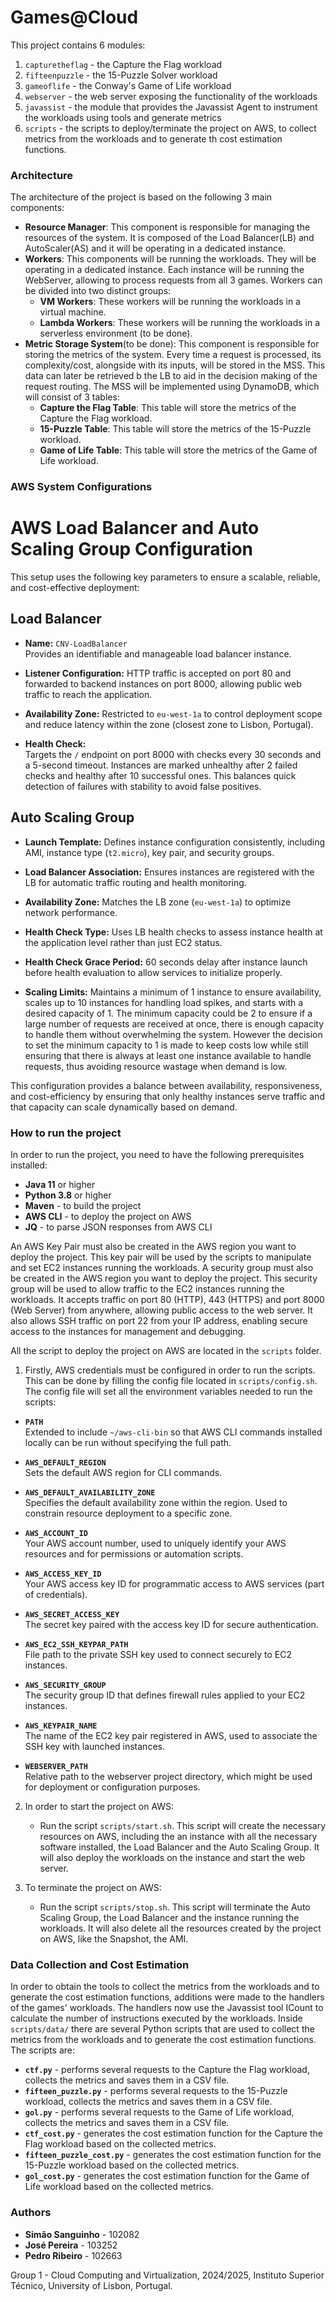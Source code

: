 # Games@Cloud

This project contains 6 modules:

1. `capturetheflag` - the Capture the Flag workload
2. `fifteenpuzzle` - the 15-Puzzle Solver workload
3. `gameoflife` - the Conway's Game of Life workload
4. `webserver` - the web server exposing the functionality of the workloads
5. `javassist` - the module that provides the Javassist Agent to instrument the workloads using tools and generate metrics
6. `scripts` - the scripts to deploy/terminate the project on AWS, to collect metrics from the workloads and to generate th cost estimation functions.


### Architecture

The architecture of the project is based on the following 3 main components:

- **Resource Manager**: This component is responsible for managing the resources of the system. It is composed of the Load Balancer(LB) and AutoScaler(AS) and it will be operating in a dedicated instance.
- **Workers**: This components will be running the workloads. They will be operating in a dedicated instance. Each instance will be running the WebServer, allowing to process requests from all 3 games. Workers can be divided into two distinct groups:
  - **VM Workers**: These workers will be running the workloads in a virtual machine.
  - **Lambda Workers**: These workers will be running the workloads in a serverless environment (to be done).
- **Metric Storage System**(to be done): This component is responsible for storing the metrics of the system. Every time a request is processed, its complexity/cost, alongside with its inputs, will be stored in the MSS. This data can later be retrieved b the LB to aid in the decision making of the request routing. The MSS will be implemented using DynamoDB, which will consist of 3 tables:
  - **Capture the Flag Table**: This table will store the metrics of the Capture the Flag workload.
  - **15-Puzzle Table**: This table will store the metrics of the 15-Puzzle workload.
  - **Game of Life Table**: This table will store the metrics of the Game of Life workload.

### AWS System Configurations

# AWS Load Balancer and Auto Scaling Group Configuration

This setup uses the following key parameters to ensure a scalable, reliable, and cost-effective deployment:

## Load Balancer

- **Name:** `CNV-LoadBalancer`  
  Provides an identifiable and manageable load balancer instance.

- **Listener Configuration:** HTTP traffic is accepted on port 80 and forwarded to backend instances on port 8000, allowing public web traffic to reach the application.

- **Availability Zone:** Restricted to `eu-west-1a` to control deployment scope and reduce latency within the zone (closest zone to Lisbon, Portugal).

- **Health Check:**  
  Targets the `/` endpoint on port 8000 with checks every 30 seconds and a 5-second timeout. Instances are marked unhealthy after 2 failed checks and healthy after 10 successful ones. This balances quick detection of failures with stability to avoid false positives.

## Auto Scaling Group

- **Launch Template:** Defines instance configuration consistently, including AMI, instance type (`t2.micro`), key pair, and security groups.

- **Load Balancer Association:** Ensures instances are registered with the LB for automatic traffic routing and health monitoring.

- **Availability Zone:** Matches the LB zone (`eu-west-1a`) to optimize network performance.

- **Health Check Type:** Uses LB health checks to assess instance health at the application level rather than just EC2 status.

- **Health Check Grace Period:** 60 seconds delay after instance launch before health evaluation to allow services to initialize properly.

- **Scaling Limits:** Maintains a minimum of 1 instance to ensure availability, scales up to 10 instances for handling load spikes, and starts with a desired capacity of 1. The minimum capacity could be 2 to ensure if a large number of requests are received at once, there is enough capacity to handle them without overwhelming the system. However the decision to set the minimum capacity to 1 is made to keep costs low while still ensuring that there is always at least one instance available to handle requests, thus avoiding resource wastage when demand is low.

This configuration provides a balance between availability, responsiveness, and cost-efficiency by ensuring that only healthy instances serve traffic and that capacity can scale dynamically based on demand.

### How to run the project

In order to run the project, you need to have the following prerequisites installed:

- **Java 11** or higher
- **Python 3.8** or higher
- **Maven** - to build the project
- **AWS CLI** - to deploy the project on AWS
- **JQ** - to parse JSON responses from AWS CLI

An AWS Key Pair must also be created in the AWS region you want to deploy the project. This key pair will be used by the scripts to manipulate and set EC2 instances running the workloads. A security group must also be created in the AWS region you want to deploy the project. This security group will be used to allow traffic to the EC2 instances running the workloads. It accepts traffic on port 80 (HTTP), 443 (HTTPS) and port 8000 (Web Server) from anywhere, allowing public access to the web server. It also allows SSH traffic on port 22 from your IP address, enabling secure access to the instances for management and debugging.

All the script to deploy the project on AWS are located in the `scripts` folder.

1. Firstly, AWS credentials must be configured in order to run the scripts. This can be done by filling the config file located in `scripts/config.sh`. The config file will set all the environment variables needed to run the scripts:

- **`PATH`**  
  Extended to include `~/aws-cli-bin` so that AWS CLI commands installed locally can be run without specifying the full path.

- **`AWS_DEFAULT_REGION`**  
  Sets the default AWS region for CLI commands.

- **`AWS_DEFAULT_AVAILABILITY_ZONE`**  
  Specifies the default availability zone within the region. Used to constrain resource deployment to a specific zone.

- **`AWS_ACCOUNT_ID`**  
  Your AWS account number, used to uniquely identify your AWS resources and for permissions or automation scripts.

- **`AWS_ACCESS_KEY_ID`**  
  Your AWS access key ID for programmatic access to AWS services (part of credentials).

- **`AWS_SECRET_ACCESS_KEY`**  
  The secret key paired with the access key ID for secure authentication.

- **`AWS_EC2_SSH_KEYPAR_PATH`**  
  File path to the private SSH key used to connect securely to EC2 instances.

- **`AWS_SECURITY_GROUP`**  
  The security group ID that defines firewall rules applied to your EC2 instances.

- **`AWS_KEYPAIR_NAME`**  
  The name of the EC2 key pair registered in AWS, used to associate the SSH key with launched instances.

- **`WEBSERVER_PATH`**  
  Relative path to the webserver project directory, which might be used for deployment or configuration purposes.

2. In order to start the project on AWS:
    - Run the script `scripts/start.sh`. This script will create the necessary resources on AWS, including the an instance with all the necessary software installed, the Load Balancer and the Auto Scaling Group. It will also deploy the workloads on the instance and start the web server.

3. To terminate the project on AWS:
    - Run the script `scripts/stop.sh`. This script will terminate the Auto Scaling Group, the Load Balancer and the instance running the workloads. It will also delete all the resources created by the project on AWS, like the Snapshot, the AMI.


### Data Collection and Cost Estimation

In order to obtain the tools to collect the metrics from the workloads and to generate the cost estimation functions, additions were made to the handlers of the games' workloads. The handlers now use the Javassist tool ICount to calculate the number of instructions executed by the workloads. Inside `scripts/data/` there are several Python scripts that are used to collect the metrics from the workloads and to generate the cost estimation functions. The scripts are:

- **`ctf.py`** - performs several requests to the Capture the Flag workload, collects the metrics and saves them in a CSV file.
- **`fifteen_puzzle.py`** - performs several requests to the 15-Puzzle workload, collects the metrics and saves them in a CSV file.
- **`gol.py`** - performs several requests to the Game of Life workload, collects the metrics and saves them in a CSV file.
- **`ctf_cost.py`** - generates the cost estimation function for the Capture the Flag workload based on the collected metrics.
- **`fifteen_puzzle_cost.py`** - generates the cost estimation function for the 15-Puzzle workload based on the collected metrics.
- **`gol_cost.py`** - generates the cost estimation function for the Game of Life workload based on the collected metrics.

### Authors

- **Simão Sanguinho** - 102082
- **José Pereira** - 103252
- **Pedro Ribeiro** - 102663

Group 1 - Cloud Computing and Virtualization, 2024/2025, Instituto Superior Técnico, University of Lisbon, Portugal.
